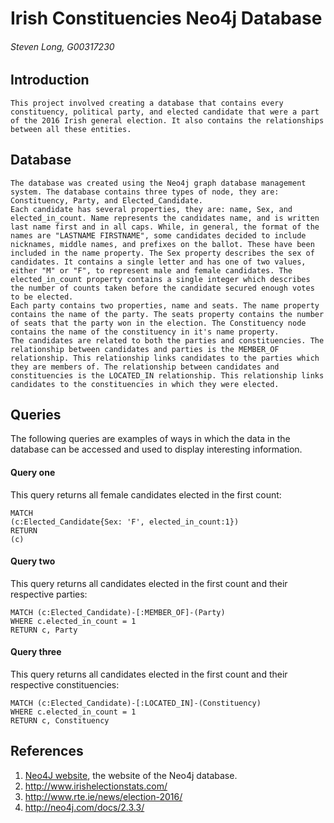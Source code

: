 # Irish Constituencies Neo4j Database
###### Steven Long, G00317230

## Introduction
	This project involved creating a database that contains every constituency, political party, and elected candidate that were a part of the 2016 Irish general election. It also contains the relationships between all these entities.

## Database
	The database was created using the Neo4j graph database management system. The database contains three types of node, they are: Constituency, Party, and Elected_Candidate.
	Each candidate has several properties, they are: name, Sex, and elected_in_count. Name represents the candidates name, and is written last name first and in all caps. While, in general, the format of the names are "LASTNAME FIRSTNAME", some candidates decided to include nicknames, middle names, and prefixes on the ballot. These have been included in the name property. The Sex property describes the sex of candidates. It contains a single letter and has one of two values, either "M" or "F", to represent male and female candidates. The elected_in_count property contains a single integer which describes the number of counts taken before the candidate secured enough votes to be elected.
	Each party contains two properties, name and seats. The name property contains the name of the party. The seats property contains the number of seats that the party won in the election. The Constituency node contains the name of the constituency in it's name property.
	The candidates are related to both the parties and constituencies. The relationship between candidates and parties is the MEMBER_OF relationship. This relationship links candidates to the parties which they are members of. The relationship between candidates and constituencies is the LOCATED_IN relationship. This relationship links candidates to the constituencies in which they were elected.

## Queries
The following queries are examples of ways in which the data in the database can be accessed and used to display interesting information.

#### Query one
This query returns all female candidates elected in the first count:

```cypher
MATCH 
(c:Elected_Candidate{Sex: 'F', elected_in_count:1}) 
RETURN 
(c)
```

#### Query two
This query returns all candidates elected in the first count and their respective parties:

```cypher
MATCH (c:Elected_Candidate)-[:MEMBER_OF]-(Party)
WHERE c.elected_in_count = 1
RETURN c, Party
```

#### Query three
This query returns all candidates elected in the first count and their respective constituencies:

```cypher
MATCH (c:Elected_Candidate)-[:LOCATED_IN]-(Constituency)
WHERE c.elected_in_count = 1
RETURN c, Constituency
```

## References
1. [Neo4J website](http://neo4j.com/), the website of the Neo4j database.
2. http://www.irishelectionstats.com/
3. http://www.rte.ie/news/election-2016/
4. http://neo4j.com/docs/2.3.3/
